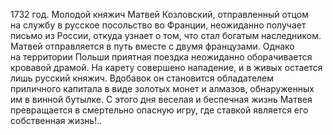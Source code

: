 <!--2020-12-04 01:05:59-->
1732 год. Молодой княжич Матвей Козловский, отправленный отцом на службу в русское посольство во Франции, неожиданно получает письмо из России, откуда узнает о том, что стал богатым наследником. Матвей отправляется в путь вместе с двумя французами. Однако на территории Польши приятная поездка неожиданно оборачивается кровавой драмой. На карету совершено нападение, и в живых остается лишь русский княжич. Вдобавок он становится обладателем приличного капитала в виде золотых монет и алмазов, обнаруженных им в винной бутылке. С этого дня веселая и беспечная жизнь Матвея превращается в смертельно опасную игру, где ставкой является его собственная жизнь!..